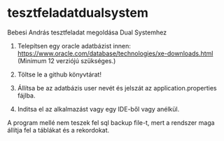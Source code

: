 # tesztfeladatdualsystem
Bebesi András tesztfeladat megoldása Dual Systemhez

1. Telepítsen egy oracle adatbázist innen:
https://www.oracle.com/database/technologies/xe-downloads.html
(Minimum 12 verziójú szükséges.)

2. Töltse le a github könyvtárat!
3. Állítsa be az adatbázis user nevét és jelszát az application.properties fájlba. 
4. Inditsa el az alkalmazást vagy egy IDE-ből vagy anélkül.

A program mellé nem teszek fel sql backup file-t, mert a rendszer maga állítja fel a táblákat és a rekordokat.

  
